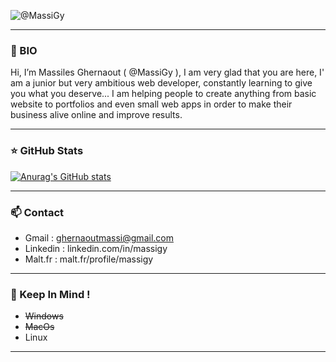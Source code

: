 


![@MassiGy](https://user-images.githubusercontent.com/82173113/159090893-e1694ba6-2a8c-4d2f-85da-71d1e99038c0.png)









---
### 👋 BIO

 Hi, I’m Massiles Ghernaout ( @MassiGy ), I am very glad that you are here, I' am a junior but very ambitious web developer, constantly learning to give you what you deserve... I am helping people to create anything from basic website to portfolios and even small web apps in order to make their business alive online and improve results.

---


### ⭐ GitHub Stats

[![Anurag's GitHub stats](https://github-readme-stats.vercel.app/api?username=MassiGy&show_icons=true&hide_border=false&title_color=3B1F94f&icon_color=FFE500&bg_color=FFFFFF&text_color=000000&border_color=FFFFFF)](https://github.com/anuraghazra/github-readme-stats)



---
### 📫 Contact

- Gmail :     ghernaoutmassi@gmail.com
- Linkedin :  linkedin.com/in/massigy
- Malt.fr :   malt.fr/profile/massigy

---

### 👀 Keep In Mind !

- ~~Windows~~
- ~~MacOs~~
- Linux

---
